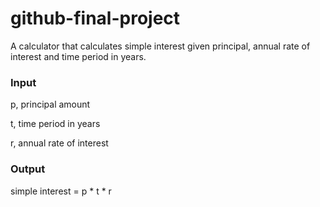 # github-final-project

A calculator that calculates simple interest given principal, annual rate of interest and time period in years.

### Input
   p, principal amount
   
   t, time period in years
   
   r, annual rate of interest
   
### Output
   simple interest = p * t * r

